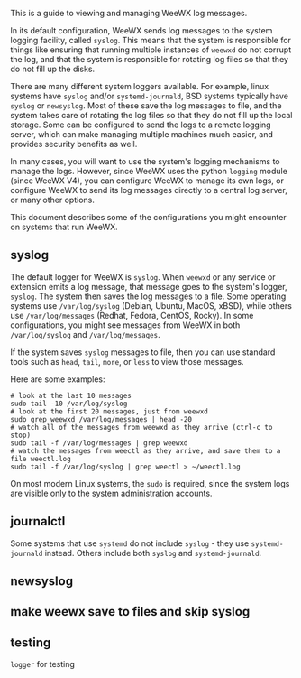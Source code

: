 This is a guide to viewing and managing WeeWX log messages.

In its default configuration, WeeWX sends log messages to the system logging facility, called `syslog`.  This means that the system is responsible for things like ensuring that running multiple instances of `weewxd` do not corrupt the log, and that the system is responsible for rotating log files so that they do not fill up the disks.

There are many different system loggers available.  For example, linux systems have `syslog` and/or `systemd-journald`, BSD systems typically have `syslog` or `newsyslog`. Most of these save the log messages to file, and the system takes care of rotating the log files so that they do not fill up the local storage. Some can be configured to send the logs to a remote logging server, which can make managing multiple machines much easier, and provides security benefits as well.

In many cases, you will want to use the system's logging mechanisms to manage the logs.  However, since WeeWX uses the python `logging` module (since WeeWX V4), you can configure WeeWX to manage its own logs, or configure WeeWX to send its log messages directly to a central log server, or many other options.

This document describes some of the configurations you might encounter on systems that run WeeWX.

## syslog

The default logger for WeeWX is `syslog`.  When `weewxd` or any service or extension emits a log message, that message goes to the system's logger, `syslog`.  The system then saves the log messages to a file.  Some operating systems use `/var/log/syslog` (Debian, Ubuntu, MacOS, xBSD), while others use `/var/log/messages` (Redhat, Fedora, CentOS, Rocky).  In some configurations, you might see messages from WeeWX in both `/var/log/syslog` and `/var/log/messages`.

If the system saves `syslog` messages to file, then you can use standard tools such as `head`, `tail`, `more`, or `less` to view those messages.

Here are some examples:
```
# look at the last 10 messages
sudo tail -10 /var/log/syslog
# look at the first 20 messages, just from weewxd
sudo grep weewxd /var/log/messages | head -20
# watch all of the messages from weewxd as they arrive (ctrl-c to stop)
sudo tail -f /var/log/messages | grep weewxd
# watch the messages from weectl as they arrive, and save them to a file weectl.log
sudo tail -f /var/log/syslog | grep weectl > ~/weectl.log
```

On most modern Linux systems, the `sudo` is required, since the system logs are visible only to the system administration accounts.

## journalctl

Some systems that use `systemd` do not include `syslog` - they use `systemd-journald` instead.  Others include both `syslog` and `systemd-journald`.

## newsyslog

## make weewx save to files and skip syslog

## testing

`logger` for testing
